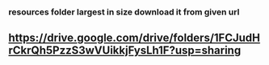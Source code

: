 ### resources folder largest in size download it from given url

## https://drive.google.com/drive/folders/1FCJudHrCkrQh5PzzS3wVUikkjFysLh1F?usp=sharing
